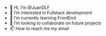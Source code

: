- 👋 Hi, I’m @JuanDLF
- 👀 I’m interested in Fullstack development
- 🌱 I’m currently learning FrontEnd
- 💞️ I’m looking to collaborate on future projects
- 📫 How to reach me my email

<!---
JuanDLF/JuanDLF is a ✨ special ✨ repository because its `README.md` (this file) appears on your GitHub profile.
You can click the Preview link to take a look at your changes.
--->
